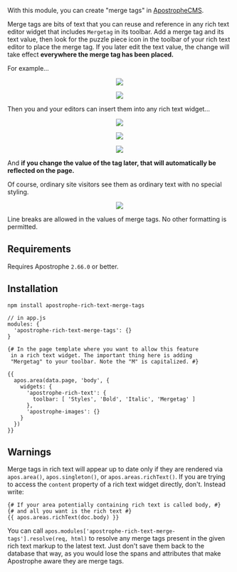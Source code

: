 With this module, you can create "merge tags" in [ApostropheCMS](https://apostrophecms.org).

Merge tags are bits of text that you can reuse and reference in any rich text editor widget that includes `Mergetag` in its toolbar. Add a merge tag and its text value, then look for the puzzle piece icon in the toolbar of your rich text editor to place the merge tag. If you later edit the text value, the change will take effect **everywhere the merge tag has been placed.**

For example...

<p align="center"><img src="https://raw.githubusercontent.com/apostrophecms/apostrophe-rich-text-merge-tags/master/screenshots/screenshot-1.png" /></p>

<p align="center"><img src="https://raw.githubusercontent.com/apostrophecms/apostrophe-rich-text-merge-tags/master/screenshots/screenshot-2.png" /></p>

Then you and your editors can insert them into any rich text widget...

<p align="center"><img src="https://raw.githubusercontent.com/apostrophecms/apostrophe-rich-text-merge-tags/master/screenshots/screenshot-3.png" /></p>

<p align="center"><img src="https://raw.githubusercontent.com/apostrophecms/apostrophe-rich-text-merge-tags/master/screenshots/screenshot-4.png" /></p>

<p align="center"><img src="https://raw.githubusercontent.com/apostrophecms/apostrophe-rich-text-merge-tags/master/screenshots/screenshot-5.png" /></p>

And **if you change the value of the tag later, that will automatically be reflected on the page.**

Of course, ordinary site visitors see them as ordinary text with no special styling.

<p align="center"><img src="https://raw.githubusercontent.com/apostrophecms/apostrophe-rich-text-merge-tags/master/screenshots/screenshot-6.png" /></p>

Line breaks are allowed in the values of merge tags. No other formatting is permitted.

## Requirements

Requires Apostrophe `2.66.0` or better.

## Installation

```
npm install apostrophe-rich-text-merge-tags
```

```
// in app.js
modules: {
  'apostrophe-rich-text-merge-tags': {}
}
```

```
{# In the page template where you want to allow this feature
 in a rich text widget. The important thing here is adding
 "Mergetag" to your toolbar. Note the "M" is capitalized. #}

{{
  apos.area(data.page, 'body', {
    widgets: {
      'apostrophe-rich-text': {
        toolbar: [ 'Styles', 'Bold', 'Italic', 'Mergetag' ]
      },
      'apostrophe-images': {}
    }
  })
}}
```

## Warnings

Merge tags in rich text will appear up to date only if they are rendered via `apos.area()`, `apos.singleton()`, or `apos.areas.richText()`. If you are trying to access the `content` property of a rich text widget directly, don't. Instead write:

```
{# If your area potentially containing rich text is called body, #}
{# and all you want is the rich text #}
{{ apos.areas.richText(doc.body) }}
```

You can call `apos.modules['apostrophe-rich-text-merge-tags'].resolve(req, html)` to resolve any merge tags present in the given rich text markup to the latest text. Just don't save them back to the database that way, as you would lose the spans and attributes that make Apostrophe aware they are merge tags.

